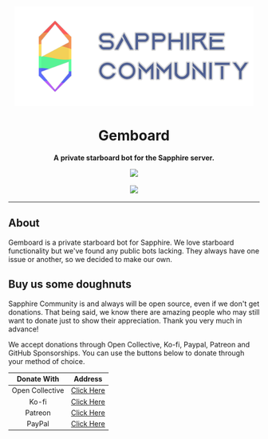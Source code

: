 <div align="center">

<img height="200" src="https://raw.githubusercontent.com/sapphiredev/assets/main/banners/SapphireCommunity.png" alt="Gemboard"/>

# Gemboard

**A private starboard bot for the Sapphire server.**

<a href="https://github.com/sapphiredev/gemboard/blob/main/LICENSE" alt="License"><img src="https://img.shields.io/github/license/sapphiredev/gemboard"/></a>

<a href="https://discord.gg/sapphiredev" alt="Support Server"><img src="https://discord.com/api/guilds/737141877803057244/embed.png?style=banner2"/></a>

</div>

---

## About

Gemboard is a private starboard bot for Sapphire. We love starboard functionality but we've found any public bots lacking. They always have one issue or another, so we decided to make our own.

## Buy us some doughnuts

Sapphire Community is and always will be open source, even if we don't get donations. That being said, we know there are amazing people who may still want to donate just to show their appreciation. Thank you very much in advance!

We accept donations through Open Collective, Ko-fi, Paypal, Patreon and GitHub Sponsorships. You can use the buttons below to donate through your method of choice.

|   Donate With   |                       Address                       |
| :-------------: | :-------------------------------------------------: |
| Open Collective | [Click Here](https://sapphirejs.dev/opencollective) |
|      Ko-fi      |      [Click Here](https://sapphirejs.dev/kofi)      |
|     Patreon     |    [Click Here](https://sapphirejs.dev/patreon)     |
|     PayPal      |     [Click Here](https://sapphirejs.dev/paypal)     |
